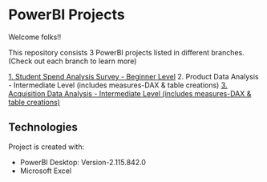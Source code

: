# PowerBI Projects

Welcome folks!!

This repository consists 3 PowerBI projects listed in different branches. (Check out each branch to learn more)

[1. Student Spend Analysis Survey - Beginner Level](https://github.com/akshayr2021/PowerBI/tree/Acquisition-Data-Analysis)
2. Product Data Analysis - Intermediate Level (includes measures-DAX & table creations)
[3. Acquisition Data Analysis - Intermediate Level (includes measures-DAX & table creations)](https://github.com/akshayr2021/PowerBI/tree/Acquisition-Data-Analysis)

## Technologies
Project is created with:

* PowerBI Desktop: Version-2.115.842.0
* Microsoft Excel
